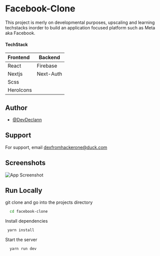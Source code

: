 # Facebook-Clone
This project is merly on developmental purposes, upscaling and learning techstacks inorder to build an application focused platform such as Meta aka Facebook. 

#### TechStack



| Frontend  | Backend                          
| :-------- | --------
| React     | Firebase
| Nextjs    | Next-Auth
| Scss      |
| HeroIcons |



## Author
- [@DevDeclann](https://www.github.com/DevDeclann)


## Support

For support, email dexfromhackerone@duck.com


## Screenshots

![App Screenshot](https://via.placeholder.com/468x300?text=App+Screenshot+Here)


## Run Locally

git clone and go into the projects directory

```bash
  cd facebook-clone
```

Install dependencies

```bash
 yarn install
```

Start the server

```bash
  yarn run dev
```



